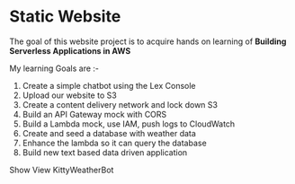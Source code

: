 # Static Website

The goal of this website project is to acquire hands on learning of **Building Serverless Applications in AWS**

My learning Goals are :-
1. Create a simple chatbot using the Lex Console
2. Upload our website to S3
3. Create a content delivery network and lock down S3
4. Build an API Gateway mock with CORS
5. Build a Lambda mock, use IAM, push logs to CloudWatch
6. Create and seed a database with weather data
7. Enhance the lambda so it can query the database
8. Build new text based data driven application

Show View
KittyWeatherBot

